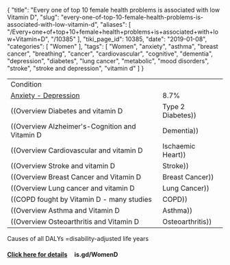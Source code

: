 {
    "title": "Every one of top 10 female health problems is associated with low Vitamin D",
    "slug": "every-one-of-top-10-female-health-problems-is-associated-with-low-vitamin-d",
    "aliases": [
        "/Every+one+of+top+10+female+health+problems+is+associated+with+low+Vitamin+D",
        "/10385"
    ],
    "tiki_page_id": 10385,
    "date": "2019-01-08",
    "categories": [
        "Women"
    ],
    "tags": [
        "Women",
        "anxiety",
        "asthma",
        "breast cancer",
        "breathing",
        "cancer",
        "cardiovascular",
        "cognitive",
        "dementia",
        "depression",
        "diabetes",
        "lung cancer",
        "metabolic",
        "mood disorders",
        "stroke",
        "stroke and depression",
        "vitamin d"
    ]
}


| | |
| --- | --- |
| Condition |  |
| [Anxiety - Depression](https://www.VitaminDWiki.com/tiki-browse_categories.php?parentId=48&deep=off&type=) | 8.7% |
| ((Overview Diabetes and vitamin D | Type 2 Diabetes)) | 8.0% |
| ((Overview Alzheimer's-Cognition and Vitamin D | Dementia)) | 7.4% |
| ((Overview Cardiovascular and vitamin D | Ischaemic Heart))  | 6.1% |
| ((Overview Stroke and vitamin D | Stroke)) | 3.8% |
| ((Overview Breast Cancer and Vitamin D | Breast Cancer)) | 3.5% |
| ((Overview Lung cancer and vitamin D | Lung Cancer)) | 3.5% |
| ((COPD fought by Vitamin D - many studies | COPD)) | 2.8% |
| ((Overview Asthma and Vitamin D | Asthma)) | 2.4% |
| ((Overview Osteoarthritis and Vitamin D | Osteoarthritis)) | 2.2% |

  

Causes of all DALYs =disability-adjusted life years

#### [Click here for details](/posts/all-of-the-top-10-health-problems-of-women-are-associated-with-low-vitamin-d) &nbsp; &nbsp;  is.gd/WomenD